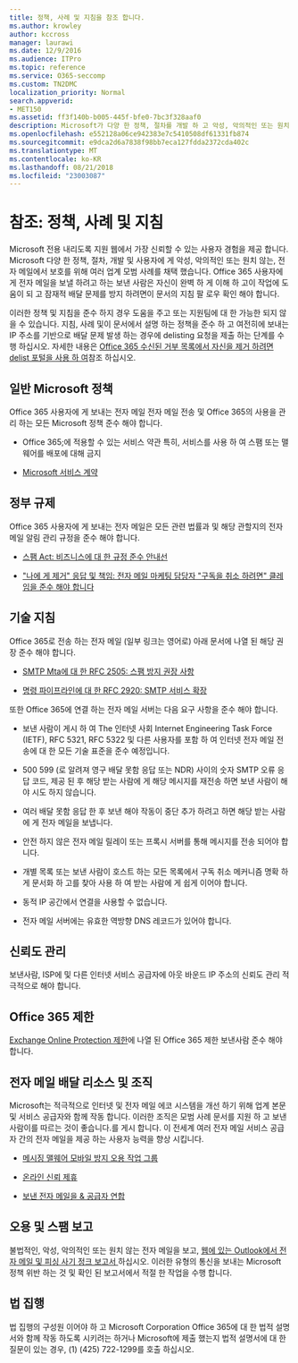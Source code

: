 ```yaml
---
title: 정책, 사례 및 지침을 참조 합니다.
ms.author: krowley
author: kccross
manager: laurawi
ms.date: 12/9/2016
ms.audience: ITPro
ms.topic: reference
ms.service: O365-seccomp
ms.custom: TN2DMC
localization_priority: Normal
search.appverid:
- MET150
ms.assetid: ff3f140b-b005-445f-bfe0-7bc3f328aaf0
description: Microsoft가 다양 한 정책, 절차를 개발 하 고 악성, 악의적인 또는 원치 않는, 전자 메일에서 사용자에 게 보호를 위해 여러 업계 모범 사례를 적용 합니다.
ms.openlocfilehash: e552128a06ce942383e7c5410508df61331fb874
ms.sourcegitcommit: e9dca2d6a7838f98bb7eca127fdda2372cda402c
ms.translationtype: MT
ms.contentlocale: ko-KR
ms.lasthandoff: 08/21/2018
ms.locfileid: "23003087"
---
```

# <a name="reference-policies-practices-and-guidelines"></a>참조: 정책, 사례 및 지침
  
Microsoft 전용 내리도록 지원 웹에서 가장 신뢰할 수 있는 사용자 경험을 제공 합니다. Microsoft 다양 한 정책, 절차, 개발 및 사용자에 게 악성, 악의적인 또는 원치 않는, 전자 메일에서 보호를 위해 여러 업계 모범 사례를 채택 했습니다. Office 365 사용자에 게 전자 메일을 보낼 하려고 하는 보낸 사람은 자신이 완벽 하 게 이해 하 고이 작업에 도움이 되 고 잠재적 배달 문제를 방지 하려면이 문서의 지침 팔 로우 확인 해야 합니다.
  
이러한 정책 및 지침을 준수 하지 경우 도움을 주고 또는 지원팀에 대 한 가능한 되지 않을 수 있습니다. 지침, 사례 및이 문서에서 설명 하는 정책을 준수 하 고 여전히에 보내는 IP 주소를 기반으로 배달 문제 발생 하는 경우에 delisting 요청을 제출 하는 단계를 수행 하십시오. 자세한 내용은 [Office 365 수신된 거부 목록에서 자신을 제거 하려면 delist 포털을 사용 하 여](use-the-delist-portal-to-remove-yourself-from-the-office-365-blocked-senders-lis.md)참조 하십시오.
  
## <a name="general-microsoft-policies"></a>일반 Microsoft 정책
<a name="GenMsftPolicies"> </a>

Office 365 사용자에 게 보내는 전자 메일 전자 메일 전송 및 Office 365의 사용을 관리 하는 모든 Microsoft 정책 준수 해야 합니다.
  
- Office 365;에 적용할 수 있는 서비스 약관 특히, 서비스를 사용 하 여 스팸 또는 맬웨어를 배포에 대해 금지
    
- [Microsoft 서비스 계약](https://www.microsoft.com/servicesagreement/)
    
## <a name="governmental-regulations"></a>정부 규제
<a name="GovtRegulations"> </a>

Office 365 사용자에 게 보내는 전자 메일은 모든 관련 법률과 및 해당 관할지의 전자 메일 알림 관리 규정을 준수 해야 합니다.
  
- [스팸 Act: 비즈니스에 대 한 규정 준수 안내선](https://www.ftc.gov/tips-advice/business-center/guidance/can-spam-act-compliance-guide-business)
    
- ["나에 게 제거" 응답 및 책임: 전자 메일 마케팅 담당자 "구독을 취소 하려면" 클레임을 준수 해야 합니다](https://www.lawpublish.com/ftc-emai-marketers-unsubscribe-claims.mdl)
    
## <a name="technical-guidelines"></a>기술 지침
<a name="TechGuidelines"> </a>

Office 365로 전송 하는 전자 메일 (일부 링크는 영어로) 아래 문서에 나열 된 해당 권장 준수 해야 합니다.
  
- [SMTP Mta에 대 한 RFC 2505: 스팸 방지 권장 사항](https://www.ietf.org/rfc/rfc2505.txt)
    
- [명령 파이프라인에 대 한 RFC 2920: SMTP 서비스 확장](https://www.ietf.org/rfc/rfc2920.txt)
    
또한 Office 365에 연결 하는 전자 메일 서버는 다음 요구 사항을 준수 해야 합니다.
  
- 보낸 사람이 게시 하 여 The 인터넷 사회 Internet Engineering Task Force (IETF), RFC 5321, RFC 5322 및 다른 사용자를 포함 하 여 인터넷 전자 메일 전송에 대 한 모든 기술 표준을 준수 예정입니다. 
    
- 500 599 (로 알려져 영구 배달 못함 응답 또는 NDR) 사이의 숫자 SMTP 오류 응답 코드, 제공 된 후 해당 받는 사람에 게 해당 메시지를 재전송 하면 보낸 사람이 해야 시도 하지 않습니다.
    
- 여러 배달 못함 응답 한 후 보낸 해야 작동이 중단 추가 하려고 하면 해당 받는 사람에 게 전자 메일을 보냅니다.
    
- 안전 하지 않은 전자 메일 릴레이 또는 프록시 서버를 통해 메시지를 전송 되어야 합니다.
    
- 개별 목록 또는 보낸 사람이 호스트 하는 모든 목록에서 구독 취소 메커니즘 명확 하 게 문서화 하 고를 찾아 사용 하 여 받는 사람에 게 쉽게 이어야 합니다.
    
- 동적 IP 공간에서 연결을 사용할 수 없습니다.
    
- 전자 메일 서버에는 유효한 역방향 DNS 레코드가 있어야 합니다.
    
## <a name="reputation-management"></a>신뢰도 관리
<a name="RepManagement"> </a>

보낸사람, ISP에 및 다른 인터넷 서비스 공급자에 아웃 바운드 IP 주소의 신뢰도 관리 적극적으로 해야 합니다.
  
## <a name="office-365-limits"></a>Office 365 제한
<a name="sectionSection4"> </a>

[Exchange Online Protection 제한](https://technet.microsoft.com/library/exchange-online-protection-limits.aspx)에 나열 된 Office 365 제한 보낸사람 준수 해야 합니다.
  
## <a name="email-delivery-resources-and-organizations"></a>전자 메일 배달 리소스 및 조직
<a name="sectionSection5"> </a>

Microsoft는 적극적으로 인터넷 및 전자 메일 에코 시스템을 개선 하기 위해 업계 본문 및 서비스 공급자와 함께 작동 합니다. 이러한 조직은 모범 사례 문서를 지원 하 고 보낸 사람이를 따르는 것이 좋습니다.를 게시 합니다. 이 전세계 여러 전자 메일 서비스 공급자 간의 전자 메일을 제공 하는 사용자 능력을 향상 시킵니다.
  
- [메시징 맬웨어 모바일 방지 오용 작업 그룹](https://www.m3aawg.org/)
    
- [온라인 신뢰 제휴](https://www.otalliance.org/resources)
    
- [보낸 전자 메일을 &amp; 공급자 연합](http://www.espcoalition.org/)
    
## <a name="abuse-and-spam-reporting"></a>오용 및 스팸 보고
<a name="AbuseSpamReports"> </a>

불법적인, 악성, 악의적인 또는 원치 않는 전자 메일을 보고, [웹에 있는 Outlook에서 전자 메일 및 피싱 사기 정크 보고서 ](report-junk-email-and-phishing-scams-in-outlook-on-the-web-eop.md)하십시오. 이러한 유형의 통신을 보내는 Microsoft 정책 위반 하는 것 및 확인 된 보고서에서 적절 한 작업을 수행 합니다.
  
## <a name="law-enforcement"></a>법 집행
<a name="sectionSection7"> </a>

법 집행의 구성원 이어야 하 고 Microsoft Corporation Office 365에 대 한 법적 설명서와 함께 작동 하도록 시키려는 하거나 Microsoft에 제출 했는지 법적 설명서에 대 한 질문이 있는 경우, (1) (425) 722-1299를 호출 하십시오.
  

